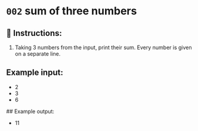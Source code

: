 # `002` sum of three numbers

## 📝 Instructions:

1. Taking 3 numbers from the input, print their sum. Every number is given on a separate line.

## Example input:

+ 2
+ 3
+ 6

## Example output:

+ 11

